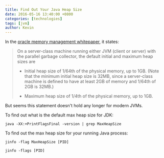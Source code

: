```yaml
---
title: Find Out Your Java Heap Size
date: 2016-05-16 13:40:00 +0800
categories: [technologies]
tags: [jvm]
author: Kevin
---
```


In the [oracle memory management whitepaper](http://www.oracle.com/technetwork/java/javase/memorymanagement-whitepaper-150215.pdf), it states:

> On a server-class machine running either JVM (client or server) with the parallel garbage collector, the default
> initial and maximum heap sizes are
>
> * Initial heap size of 1/64th of the physical memory, up to 1GB. (Note that the minimum initial heap size
> is 32MB, since a server-class machine is defined to have at least 2GB of memory and 1/64th of 2GB is
> 32MB.)
>
> * Maximum heap size of 1/4th of the physical memory, up to 1GB.

But seems this statement doesn't hold any longer for modern JVMs.

To find out what is the default max heap size for JDK:

	java -XX:+PrintFlagsFinal -version | grep MaxHeapSize
	
To find out the max heap size for your running Java process:

	jinfo -flag MaxHeapSize [PID]
	
	jinfo -flags [PID]
